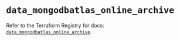 # `data_mongodbatlas_online_archive`

Refer to the Terraform Registry for docs: [`data_mongodbatlas_online_archive`](https://registry.terraform.io/providers/mongodb/mongodbatlas/1.15.1/docs/data-sources/online_archive).
